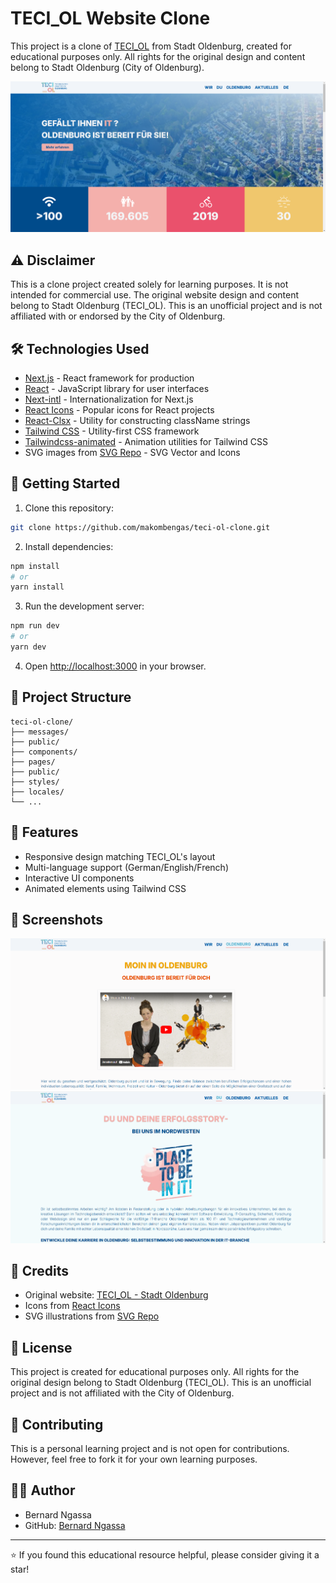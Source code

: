 # TECI_OL Website Clone

This project is a clone of [TECI_OL](https://www.teciol.de/) from Stadt Oldenburg, created for educational purposes only. All rights for the original design and content belong to Stadt Oldenburg (City of Oldenburg).

![Project Screenshot](/public/images/teciol.png)

## ⚠️ Disclaimer

This is a clone project created solely for learning purposes. It is not intended for commercial use. The original website design and content belong to Stadt Oldenburg (TECI_OL). This is an unofficial project and is not affiliated with or endorsed by the City of Oldenburg.

## 🛠️ Technologies Used

- [Next.js](https://nextjs.org/) - React framework for production
- [React](https://reactjs.org/) - JavaScript library for user interfaces
- [Next-intl](https://next-intl-docs.vercel.app/) - Internationalization for Next.js
- [React Icons](https://react-icons.github.io/react-icons/) - Popular icons for React projects
- [React-Clsx](https://github.com/lukeed/clsx) - Utility for constructing className strings
- [Tailwind CSS](https://tailwindcss.com/) - Utility-first CSS framework
- [Tailwindcss-animated](https://github.com/autor/tailwindcss-animated) - Animation utilities for Tailwind CSS
- SVG images from [SVG Repo](https://www.svgrepo.com/) - SVG Vector and Icons

## 🚀 Getting Started

1. Clone this repository:
```bash
git clone https://github.com/makombengas/teci-ol-clone.git
```

2. Install dependencies:
```bash
npm install
# or
yarn install
```

3. Run the development server:
```bash
npm run dev
# or
yarn dev
```

4. Open [http://localhost:3000](http://localhost:3000) in your browser.

## 📝 Project Structure

```
teci-ol-clone/
├── messages/
├── public/
├── components/
├── pages/
├── public/
├── styles/
├── locales/
└── ...
```

## 🎨 Features

- Responsive design matching TECI_OL's layout
- Multi-language support (German/English/French)
- Interactive UI components
- Animated elements using Tailwind CSS


## 📸 Screenshots

![Feature 1](/public/images/oldenburg.png)
![Feature 2](/public/images/place_screen.png)

## 🔗 Credits

- Original website: [TECI_OL - Stadt Oldenburg](https://teci-ol.de/)
- Icons from [React Icons](https://react-icons.github.io/react-icons/)
- SVG illustrations from [SVG Repo](https://www.svgrepo.com/)

## 📄 License

This project is created for educational purposes only. All rights for the original design belong to Stadt Oldenburg (TECI_OL). This is an unofficial project and is not affiliated with the City of Oldenburg.

## 🤝 Contributing

This is a personal learning project and is not open for contributions. However, feel free to fork it for your own learning purposes.

## 👨‍💻 Author

- Bernard Ngassa
- GitHub: [Bernard Ngassa](https://github.com/makombengas)

---

⭐️ If you found this educational resource helpful, please consider giving it a star!